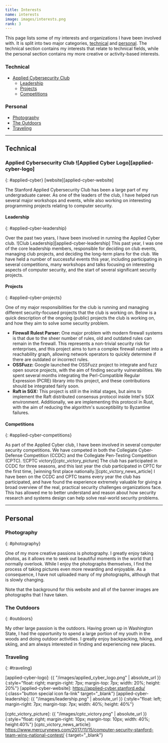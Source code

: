```yaml
---
title: Interests
name: interests
image: images/interests.png
rank: 3
---
```

This page lists some of my interests and organizations I have been involved
with. It is split into two major categories, [technical](#technical) and
[personal](#personal). The technical section contains my interests that relate
to technical fields, while the personal section contains my more creative or
activity-based interests.

### Technical
- [Applied Cybersecurity Club](#applied-cyber)
  + [Leadership](#applied-cyber-leadership)
  + [Projects](#applied-cyber-projects)
  + [Competitions](#applied-cyber-competitions)

### Personal
- [Photography](#photography)
- [The Outdoors](#outdoors)
- [Traveling](#traveling)

-------------------------------------------------------------------------------

## Technical

### Applied Cybersecurity Club ![Applied Cyber Logo][applied-cyber-logo]
{: #applied-cyber}
[website][applied-cyber-website]

The Stanford Applied Cybersecurity Club has been a large part of my
undergraduate career. As one of the leaders of the club, I have helped run
several major workshops and events, while also working on interesting
programming projects relating to computer security.

#### Leadership
{: #applied-cyber-leadership}

Over the past two years, I have been involved in running the Applied Cyber club.
![Club Leadership][applied-cyber-leadership]
This past year, I was one of the core leadership members, responsible for
deciding on club events, managing club projects, and deciding the long-term
plans for the club. We have held a number of successful events this year,
including participating in several competitions, many workshops and talks
focusing on interesting aspects of computer security, and the start of several
significant security projects.

#### Projects
{: #applied-cyber-projects}

One of my major responsibilities for the club is running and managing different
security-focused projects that the club is working on. Below is a quick
description of the ongoing (public) projects the club is working on, and how
they aim to solve some security problem.

- **Firewall Rulest Parser:**
One major problem with modern firewall systems is that due to the sheer number
of rules, old and outdated rules can remain in the firewall. This represents
a non-trivial security risk for enterprises, and this project aims to turn
a complex firewall ruleset into a reachability graph, allowing network operators
to quickly determine if there are outdated or incorrect rules.
- **OSSFuzz:**
Google launched the OSSFuzz project to integrate and fuzz open source projects,
with the aim of finding security vulnerabilities. We spent several months
integrating the Perl-Compatible Regular Expression (PCRE) library into this
project, and these contributions should be integrated fairly soon.
- **Raft in SGX:**
This project is still in the initial stages, but aims to implement the Raft
distributed consensus protocol inside Intel's SGX environment. Additionally,
we are implementing this protocol in Rust, with the aim of reducing the
algorithm's susceptibility to Byzantine failures.

#### Competitions
{: #applied-cyber-competitions}

As part of the Applied Cyber club, I have been involved in several computer
security competitions. We have competed in both the Collegiate Cyber-Defense
Competition (CCDC) and the Collegiate Pen-Testing Competition (CPTC).
![CPTC victory][cptc_victory_picture]
The club has participated in CCDC for three seasons, and this last year the
club participated in CPTC for the first time, [winning first place
nationally.][cptc_victory_news_article] I have been on the CCDC and CPTC teams
every year the club has participated, and have found the experience extremely
valuable for giving a broad overview of the real, practical security challenges
organizations face. This has allowed me to better understand and reason about
how security research and systems design can help solve real-world security
problems.

-------------------------------------------------------------------------------

## Personal

### Photography
{: #photography}

One of my more creative passions is photography. I greatly enjoy taking photos,
as it allows me to seek out beautiful moments in the world that I normally
overlook. While I enjoy the photographs themselves, I find the process of taking
pictures even more rewarding and enjoyable. As a consequence, I have not
uploaded many of my photographs, although that is slowly changing.

Note that the background for this website and all of the banner images are
photographs that I have taken.

### The Outdoors
{: #outdoors}

My other large passion is the outdoors. Having grown up in Washington State,
I had the opportunity to spend a large portion of my youth in the woods and
doing outdoor activities. I greatly enjoy backpacking, hiking, and skiing, and
am always interested in finding and experiencing new places.

### Traveling
{: #traveling}

[applied-cyber-logo]: {{ "/images/applied_cyber_logo.png" | absolute_url }}
{:style="float: right; margin-right: 7px; margin-top: 7px; width: 20%; height: 20%"}
[applied-cyber-website]: https://applied-cyber.stanford.edu/
{:class="button special icon fa-link" target="\_blank"}
[applied-cyber-leadership]: {{ "/images/leadership.png" | absolute_url }}
{:style="float: left; margin-right: 7px; margin-top: 7px; width: 40%; height: 40%"}

[cptc_victory_picture]: {{ "/images/cptc_victory.png" | absolute_url }}
{:style="float: right; margin-right: 10px; margin-top: 10px; width: 40%; height:40%"}
[cptc_victory_news_article]: https://www.mercurynews.com/2017/11/15/computer-security-stanford-team-wins-national-contest/
{:target="\_blank"}
